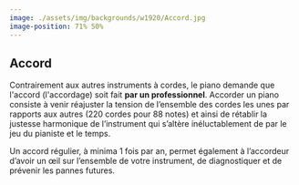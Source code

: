 ```yaml
---
image: ./assets/img/backgrounds/w1920/Accord.jpg
image-position: 71% 50%
---
```


## Accord

Contrairement aux autres instruments à cordes, le piano demande que l'accord (l'accordage) soit fait **par un professionnel**. Accorder un piano consiste à venir réajuster la tension de l’ensemble des cordes les unes par rapports aux autres (220 cordes pour 88 notes) et ainsi de rétablir la justesse harmonique de l’instrument qui s’altère inéluctablement de par le jeu du pianiste et le temps.

Un accord régulier, à minima 1 fois par an, permet également à l’accordeur d’avoir un œil sur l’ensemble de votre instrument, de diagnostiquer et de prévenir les pannes futures.
